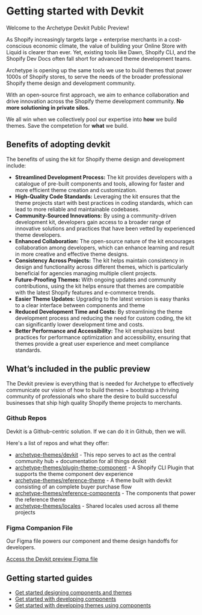 # Getting started with Devkit

Welcome to the Archetype Devkit Public Preview! 

As Shopify increasingly targets large + enterprise merchants in a cost-conscious economic climate, the value of building your Online Store with Liquid is clearer than ever. Yet, existing tools like Dawn, Shopify CLI, and the Shopify Dev Docs often fall short for advanced theme development teams. 

Archetype is opening up the same tools we use to build themes that power 1000s of Shopify stores, to serve the needs of the broader professional Shopify theme design and development community. 

With an open-source first approach, we aim to enhance collaboration and drive innovation across the Shopify theme development community. **No more solutioning in private silos.** 

We all win when we collectively pool our expertise into **how** we build themes. Save the competetion for **what** we build.

## Benefits of adopting devkit

The benefits of using the kit for Shopify theme design and development include:

- **Streamlined Development Process:** The kit provides developers with a catalogue of pre-built components and tools, allowing for faster and more efficient theme creation and customization.
- **High-Quality Code Standards:** Leveraging the kit ensures that the theme projects start with best practices in coding standards, which can lead to more reliable and maintainable codebases.
- **Community-Sourced Innovations:** By using a community-driven development kit, developers gain access to a broader range of innovative solutions and practices that have been vetted by experienced theme developers.
- **Enhanced Collaboration:** The open-source nature of the kit encourages collaboration among developers, which can enhance learning and result in more creative and effective theme designs.
- **Consistency Across Projects:** The kit helps maintain consistency in design and functionality across different themes, which is particularly beneficial for agencies managing multiple client projects.
- **Future-Proofing Themes:** With ongoing updates and community contributions, using the kit helps ensure that themes are compatible with the latest Shopify features and e-commerce trends.
- **Easier Theme Updates:** Upgrading to the latest version is easy thanks to a clear interface between components and theme
- **Reduced Development Time and Costs:** By streamlining the theme development process and reducing the need for custom coding, the kit can significantly lower development time and costs.
- **Better Performance and Accessibility:** The kit emphasizes best practices for performance optimization and accessibility, ensuring that themes provide a great user experience and meet compliance standards.

## What’s included in the public preview

The Devkit preview is everything that is needed for Archetype to effectively communicate our vision of how to build themes + bootstrap a thriving community of professionals who share the desire to build successful businesses that ship high quality Shopify theme projects to merchants.

### Github Repos
Devkit is a Github-centric solution. If we can do it in Github, then we will. 

Here's a list of repos and what they offer:

- [archetype-themes/devkit](https://github.com/archetype-themes/devkit) - This repo serves to act as the central community hub + documentation for all things devkit
- [archetype-themes/plugin-theme-component](https://github.com/archetype-themes/plugin-theme-component) - A Shopify CLI Plugin that supports the theme component dev experience
- [archetype-themes/reference-theme](https://github.com/archetype-themes/reference-theme) - A theme built with devkit consisting of an complete buyer purchase flow
- [archetype-themes/reference-components](https://github.com/archetype-themes/reference-components) - The components that power the reference theme
- [archetype-themes/locales](https://github.com/archetype-themes/locales) - Shared locales used across all theme projects

### Figma Companion File

Our Figma file powers our component and theme design handoffs for developers.

[Access the Devkit preview Figma file](https://www.figma.com/community/file/1425140095049949991/devkit-preview)


## Getting started guides

- [Get started designing components and themes](https://github.com/archetype-themes/devkit/blob/main/1.%20Getting%20Started/Designing%20components%20and%20themes/Introduction.md)
- [Get started with developing components](https://github.com/archetype-themes/devkit/blob/main/1.%20Getting%20Started/Developing%20components/a.%20Introduction.md)
- [Get started with developing themes using components](https://github.com/archetype-themes/devkit/blob/main/1.%20Getting%20Started/Developing%20themes%20with%20components/a.%20Introduction.md)

